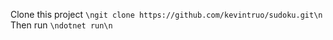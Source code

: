 Clone this project
```\ngit clone https://github.com/kevintruo/sudoku.git\n```
Then run 
```\ndotnet run\n```

